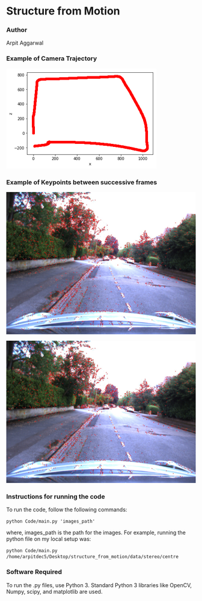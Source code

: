 # Structure from Motion


### Author
Arpit Aggarwal


### Example of Camera Trajectory
![Screenshot](output/final_output.png)

### Example of Keypoints between successive frames
![Screenshot](output/image_output_1.jpg)

![Screenshot](output/image_output_2.jpg)


### Instructions for running the code
To run the code, follow the following commands:

```
python Code/main.py 'images_path'
```
where, images_path is the path for the images. For example, running the python file on my local setup was:

```
python Code/main.py /home/arpitdec5/Desktop/structure_from_motion/data/stereo/centre
```


### Software Required
To run the .py files, use Python 3. Standard Python 3 libraries like OpenCV, Numpy, scipy, and matplotlib are used.
